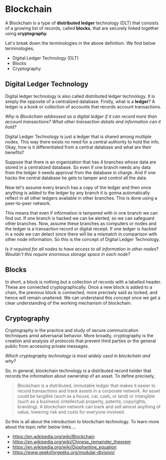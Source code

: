# Blockchain

A Blockchain is a type of **distributed ledger** technology (DLT) that consists of a growing list of records, called **blocks**, that are securely linked together using **cryptography**.

Let's break down the terminologies in the above definition. We find below terminologies,

- Digital Ledger Technology (DLT)
- Blocks
- Cryptography

## Digital Ledger Technology

Digital ledger technology is also called distributed ledger technology. It is simply the opposite of a centralized database. Firstly, what is a **ledger**? A ledger is a book or collection of accounts that records account transactions.

*Why is Blockchain addressed as a digital ledger if it can record more than account transactions? What other transaction details and information can it hold?*

Digital Ledger Technology is just a ledger that is shared among multiple nodes. This way there exists no need for a central authority to hold the info. Okay, how is it differentiated from a central database and what are their benefits?

Suppose that there is an organization that has 4 branches whose data are stored in a centralized database. So even if one branch needs any data from the ledger it needs approval from the database in charge. And if one hacks the central database he gets to tamper and control all the data.

Now let's assume every branch has a copy of the ledger and then once anything is added to the ledger by any branch it is gonna automatically reflect in all other ledgers available in other branches. This is done using a peer-to-peer network.

This means that even if information is tampered with in one branch we can find out. If one branch is hacked we can be alerted, so we can safeguard other branches. Now, assume these branches as computers or nodes and the ledger is a transaction record or digital receipt. If one ledger is hacked in a node we can detect since there will be a mismatch in comparison with other node information. So this is the concept of Digital Ledger Technology.

*Is it required for all nodes to have access to all information in other nodes? Wouldn't this require enormous storage space in each node?*

## Blocks

In short, a block is nothing but a collection of records with a labelled header. These are connected cryptographically. Once a new block is added to a chain, the previous block is connected, more precisely said as locked, and hence will remain unaltered. We can understand this concept once we get a clear understanding of the working mechanism of blockchain.

## Cryptography

Cryptography is the practice and study of secure communication techniques amid adversarial behavior. More broadly, cryptography is the creation and analysis of protocols that prevent third parties or the general public from accessing private messages.

*Which cryptography technology is most widely used in blockchain and why?*

So, in general, blockchain technology is a distributed record holder that records the information about ownership of an asset. To define precisely,
> Blockchain is a distributed, immutable ledger that makes it easier to record transactions and track assets in a corporate network.
An asset could be tangible (such as a house, car, cash, or land) or intangible (such as a business) (intellectual property, patents, copyrights, branding). A blockchain network can track and sell almost anything of value, lowering risk and costs for everyone involved.

So this is all about the introduction to blockchain technology. To learn more about the topic refer below links....
* <https://en.wikipedia.org/wiki/Blockchain>
* <https://en.wikipedia.org/wiki/Chinese_remainder_theorem>
* <https://en.wikipedia.org/wiki/Diophantine_equation>
* <https://www.geeksforgeeks.org/modular-division/>
